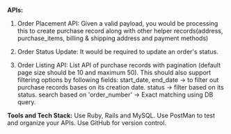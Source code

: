
**APIs:**
1. Order Placement API: Given a valid payload, you would be processing this to create purchase record along with other helper records(address, purchase_items, billing & shipping address and payment methods)

2. Order Status Update: It would be required to update an order's status.
3. Order Listing API: List API of purchase records with pagination (default page size should be 10 and maximum 50). This should also support filtering options by following fields:
start_date, end_date -> to filter out purchase records bases on its creation date.
status -> filter based on its status.
 search based on 'order_number' -> Exact matching using DB query.
 
**Tools and Tech Stack:**
Use Ruby, Rails and MySQL.
Use PostMan to test and organize your APIs.
Use GitHub for version control.
